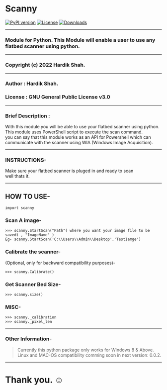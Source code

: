 # Scanny

[![PyPI version](https://badge.fury.io/py/scanny.svg)](https://badge.fury.io/py/scanny)
[![License](https://img.shields.io/badge/License-GNU%20General%20Public%20License%20v3.0-blue)](LICENSE)
[![Downloads](https://static.pepy.tech/personalized-badge/scanny?period=total&units=none&left_color=grey&right_color=brightgreen&left_text=Total%20Downloads)](https://pepy.tech/project/scanny)

--------------------------------------------------------------------------------------------------- 

   ### Module for Python. This Module will enable a user to use any flatbed scanner using python.

--------------------------------------------------------------------------------------------------- 


### Copyright (c) 2022 Hardik Shah.


--------------------------------------------------------------------------------------------------- 
### Author : Hardik Shah.
### License : GNU General Public License v3.0

--------------------------------------------------------------------------------------------------- 
### Brief Description :
With this module you will be able to use your flatbed scanner using python.<br>
This module uses PowerShell script to execute the scan command.<br>
you can say that this module works as an API for Powershell which can communicate with the scanner using WIA (Windows Image Acquisition).<br>


--------------------------------------------------------------------------------------------------- 
### INSTRUCTIONS-
Make sure your flatbed scanner is pluged in and ready to scan <br>
well thats it.

---------------------------------------------------------------------------------------------------
## HOW TO USE-

`import scanny` <br>

### Scan A image- 
``` 
>>> scanny.StartScan("Path"( where you want your image file to be saved) , "ImageName" ) 
Eg- scanny.StartScan('C:\\Users\\Admin\\Desktop','TestIamge')
```

### Calibrate the scanner-
(Optional, only for backward compatibility purposes)-
```
>>> scanny.Calibrate()
```

### Get Scanner Bed Size-
```
>>> scanny.size()
```

### MISC-
```
>>> scanny._calibration
>>> scanny._pixel_len
```
---------------------------------------------------------------------------------------------------
### Other Information-
> Currently this python package only works for Windows 8 & Above. <br>
> Linux and MAC-OS compatibility comming soon in next version: 0.0.2. <br>

---------------------------------------------------------------------------------------------------

# Thank you. ☺
